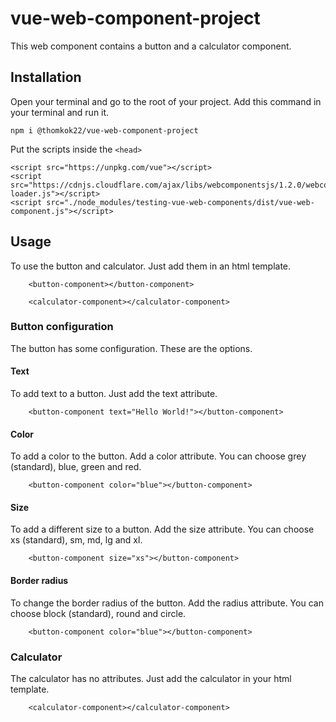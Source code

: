 # vue-web-component-project
This web component contains a button and a calculator component.

## Installation
Open your terminal and go to the root of your project. Add this command in your terminal and run it.
```
npm i @thomkok22/vue-web-component-project
```
Put the scripts inside the ```<head>```
```
<script src="https://unpkg.com/vue"></script>
<script src="https://cdnjs.cloudflare.com/ajax/libs/webcomponentsjs/1.2.0/webcomponents-loader.js"></script>
<script src="./node_modules/testing-vue-web-components/dist/vue-web-component.js"></script>
```

## Usage
To use the button and calculator. Just add them in an html template.
```
    <button-component></button-component>
    
    <calculator-component></calculator-component>
```

### Button configuration
The button has some configuration. These are the options.

#### Text
To add text to a button. Just add the text attribute.
```
    <button-component text="Hello World!"></button-component>
```
#### Color
To add a color to the button. Add a color attribute.
You can choose grey (standard), blue, green and red.
```
    <button-component color="blue"></button-component>
```
#### Size
To add a different size to a button. Add the size attribute.
You can choose xs (standard), sm, md, lg and xl.
```
    <button-component size="xs"></button-component>
```
#### Border radius
To change the border radius of the button. Add the radius attribute.
You can choose block (standard), round and circle.
```
    <button-component color="blue"></button-component>
```

### Calculator
The calculator has no attributes. Just add the calculator in your html template.
```
    <calculator-component></calculator-component>
```